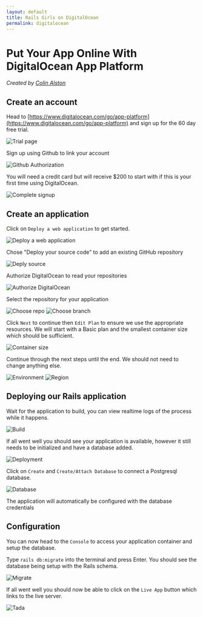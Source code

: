 ```yaml
---
layout: default
title: Rails Girls on DigitalOcean
permalink: digitalocean
---
```



# Put Your App Online With DigitalOcean App Platform

*Created by [Colin Alston](https://github.com/calston)*

## Create an account

Head to [https://www.digitalocean.com/go/app-platform](https://www.digitalocean.com/go/app-platform) and sign up for the 60 day free trial.

![Trial page](/images/digitalocean/1.png)

Sign up using Github to link your account

![Github Authorization](/images/digitalocean/githuboauth.png)

You will need a credit card but will receive $200 to start with if this is your first time using DigitalOcean.

![Complete signup](/images/digitalocean/2.png)

## Create an application

Click on `Deploy a web application` to get started. 

![Deploy a web application](/images/digitalocean/create-app-1.png)

Chose "Deploy your source code" to add an existing GitHub repository

![Deply source](/images/digitalocean/create-app-2.png)

Authorize DigitalOcean to read your repositories

![Authorize DigitalOcean](/images/digitalocean/create-app-3.png)

Select the repository for your application

![Choose repo](/images/digitalocean/create-app-4.png)
![Choose branch](/images/digitalocean/create-app-5.png)

Click `Next` to continue then `Edit Plan` to ensure we use the appropriate resources. We will start with a Basic plan and the smallest container size which should be sufficient.

![Container size](/images/digitalocean/create-app-7.png)

Continue through the next steps until the end. We should not need to change anything else. 

![Environment](/images/digitalocean/create-app-8.png)
![Region](/images/digitalocean/create-app-9.png)

## Deploying our Rails application

Wait for the application to build, you can view realtime logs of the process while it happens. 

![Build](/images/digitalocean/building.png)

If all went well you should see your application is available, however it still needs to be initialized and have a database added.

![Deployment](/images/digitalocean/deploy.png)

Click on `Create` and `Create/Attach Database` to connect a Postgresql database.

![Database](/images/digitalocean/database.png)

The application will automatically be configured with the database credentials

## Configuration
You can now head to the `Console` to access your application container and setup the database.

Type `rails db:migrate` into the terminal and press Enter. You should see the database being setup with the Rails schema.

![Migrate](/images/digitalocean/migrate.png)

If all went well you should now be able to click on the `Live App` button which links to the live server.

![Tada](/images/digitalocean/fin.png)
